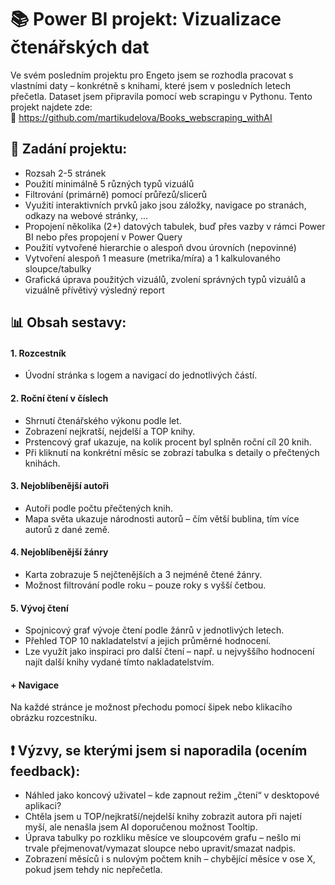 
# 📚 Power BI projekt: Vizualizace čtenářských dat

Ve svém posledním projektu pro Engeto jsem se rozhodla pracovat s vlastními daty – konkrétně s knihami, které jsem v posledních letech přečetla. Dataset jsem připravila pomocí web scrapingu v Pythonu. Tento projekt najdete zde:  
🔗 https://github.com/martikudelova/Books_webscraping_withAI


## 📌 Zadání projektu:
- Rozsah 2-5 stránek
- Použití minimálně 5 různých typů vizuálů
- Filtrování (primárně) pomocí průřezů/slicerů
- Využití interaktivních prvků jako jsou záložky, navigace po stranách, odkazy na webové stránky, ...
- Propojení několika (2+) datových tabulek, buď přes vazby v rámci Power BI nebo přes propojení v Power Query
- Použití vytvořené hierarchie o alespoň dvou úrovních (nepovinné)
- Vytvoření alespoň 1 measure (metrika/míra) a 1 kalkulovaného sloupce/tabulky
- Grafická úprava použitých vizuálů, zvolení správných typů vizuálů a vizuálně přívětivý výsledný report


## 📊 Obsah sestavy:

#### 1. Rozcestník
- Úvodní stránka s logem a navigací do jednotlivých částí.

#### 2. Roční čtení v číslech
- Shrnutí čtenářského výkonu podle let.
- Zobrazení nejkratší, nejdelší a TOP knihy.
- Prstencový graf ukazuje, na kolik procent byl splněn roční cíl 20 knih.
- Při kliknutí na konkrétní měsíc se zobrazí tabulka s detaily o přečtených knihách.

#### 3. Nejoblíbenější autoři
- Autoři podle počtu přečtených knih.
- Mapa světa ukazuje národnosti autorů – čím větší bublina, tím více autorů z dané země.

#### 4. Nejoblíbenější žánry
- Karta zobrazuje 5 nejčtenějších a 3 nejméně čtené žánry.
- Možnost filtrování podle roku – pouze roky s vyšší četbou.

#### 5. Vývoj čtení
- Spojnicový graf vývoje čtení podle žánrů v jednotlivých letech.
- Přehled TOP 10 nakladatelství a jejich průměrné hodnocení.
- Lze využít jako inspiraci pro další čtení – např. u nejvyššího hodnocení najít další knihy vydané tímto nakladatelstvím.

#### + Navigace
Na každé stránce je možnost přechodu pomocí šipek nebo klikacího obrázku rozcestníku.



## ❗ Výzvy, se kterými jsem si naporadila (ocením feedback):
- Náhled jako koncový uživatel – kde zapnout režim „čtení“ v desktopové aplikaci?
- Chtěla jsem u TOP/nejkratší/nejdelší knihy zobrazit autora při najetí myší, ale nenašla jsem AI doporučenou možnost Tooltip.
- Úprava tabulky po rozkliku měsíce ve sloupcovém grafu – nešlo mi trvale přejmenovat/vymazat sloupce nebo upravit/smazat nadpis.
- Zobrazení měsíců i s nulovým počtem knih – chybějící měsíce v ose X, pokud jsem tehdy nic nepřečetla.
